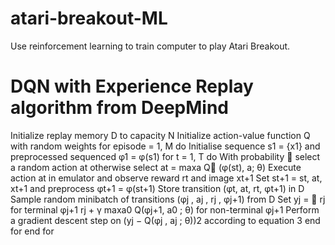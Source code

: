 # atari-breakout-ML
Use reinforcement learning to train computer to play Atari Breakout.

# DQN with Experience Replay algorithm from DeepMind
Initialize replay memory D to capacity N
  Initialize action-value function Q with random weights
    for episode = 1, M do
      Initialise sequence s1 = {x1} and preprocessed sequenced φ1 = φ(s1)
      for t = 1, T do
        With probability  select a random action at
        otherwise select at = maxa Q∗
        (φ(st), a; θ)
        Execute action at in emulator and observe reward rt and image xt+1
        Set st+1 = st, at, xt+1 and preprocess φt+1 = φ(st+1)
        Store transition (φt, at, rt, φt+1) in D
        Sample random minibatch of transitions (φj , aj , rj , φj+1) from D
        Set yj =
        
        rj for terminal φj+1
        rj + γ maxa0 Q(φj+1, a0
        ; θ) for non-terminal φj+1
        Perform a gradient descent step on (yj − Q(φj , aj ; θ))2
        according to equation 3
  end for
end for
